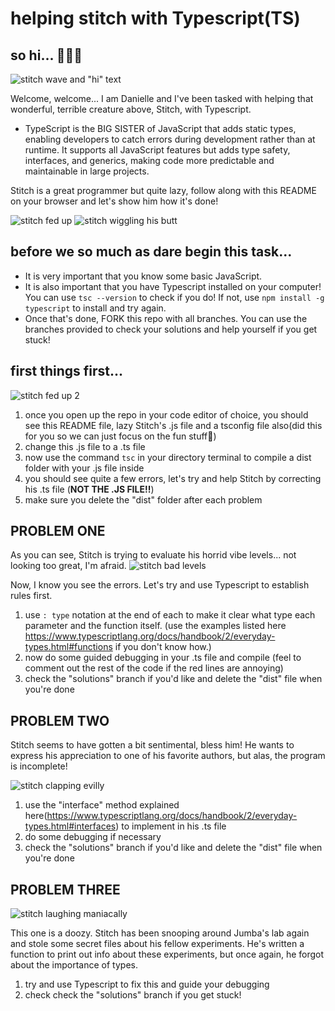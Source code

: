 # helping stitch with Typescript(TS)

## so hi... 👋🏾😌
![stitch wave and "hi" text](https://i.giphy.com/media/v1.Y2lkPTc5MGI3NjExdXRvM293cTN0bWl4ejUzMHhmdmpjcnR3bXB1ajlkanpiYzV5anM3ayZlcD12MV9pbnRlcm5hbF9naWZfYnlfaWQmY3Q9Zw/OnnUZxcHsbBN6/giphy.gif)

Welcome, welcome...
I am Danielle and I've been tasked with helping that wonderful, terrible creature above, Stitch, with Typescript.
- TypeScript is the BIG SISTER of JavaScript that adds static types, enabling developers to catch errors during development rather than at runtime. It supports all JavaScript features but adds type safety, interfaces, and generics, making code more predictable and maintainable in large projects.  

Stitch is a great programmer but quite lazy, follow along with this README on your browser and let's show him how it's done!  

![stitch fed up](https://i.giphy.com/media/v1.Y2lkPTc5MGI3NjExZ2dzbGppN295NmhtemdtdjIzOTJtZW1heTJ3dzQ5NDNiemtuOHp6bCZlcD12MV9pbnRlcm5hbF9naWZfYnlfaWQmY3Q9Zw/tBGsxbT8gnAVq/giphy.gif)
![stitch wiggling his butt](https://i.giphy.com/media/v1.Y2lkPTc5MGI3NjExajl2bGt6MjN3dHN0b3g2MHQ3NjgxcGx6dDFpejUyd3gxeXMyMnJ2cyZlcD12MV9pbnRlcm5hbF9naWZfYnlfaWQmY3Q9Zw/VRyiBxgvy9H3y/giphy.gif)


## before we so much as dare begin this task...  

- It is very important that you know some basic JavaScript. 
- It is also important that you have Typescript installed on your computer! You can use `tsc --version` to check if you do! If not, use `npm install -g typescript` to install and try again.
- Once that's done, FORK this repo with all branches. You can use the branches provided to check your solutions and help yourself if you get stuck!

## first things first...  

![stitch fed up 2](https://i.giphy.com/media/v1.Y2lkPTc5MGI3NjExcmFsZjVjaGJ4bGE1ejcyY2FtZnV3Y3U3cno1MWt5b2ppeTlnZDhiOCZlcD12MV9pbnRlcm5hbF9naWZfYnlfaWQmY3Q9Zw/BbQrNk32kD064/giphy.gif)  

1. once you open up the repo in your code editor of choice, you should see this README file, lazy Stitch's .js file and a tsconfig file also(did this for you so we can just focus on the fun stuff🤠)
2. change this .js file to a .ts file
3. now use the command `tsc` in your directory terminal to compile a dist folder with your .js file inside
4. you should see quite a few errors, let's try and help Stitch by correcting his .ts file (**NOT THE .JS FILE!!**)
5. make sure you delete the "dist" folder after each problem


## PROBLEM ONE
As you can see, Stitch is trying to evaluate his horrid vibe levels... not looking too great, I'm afraid. 
![stitch bad levels](https://i.giphy.com/media/v1.Y2lkPTc5MGI3NjExb3dmZjZ5aTkxeTZxYzZoZ3pjaW5jcDhncHdtcHl5dm0xZHlsd2pmbiZlcD12MV9pbnRlcm5hbF9naWZfYnlfaWQmY3Q9Zw/iHwg3fjBGabIY/giphy.gif)

Now, I know you see the errors. Let's try and use Typescript to establish rules first.
1. use `: type` notation at the end of each to make it clear what type each parameter and the function itself. (use the examples listed here https://www.typescriptlang.org/docs/handbook/2/everyday-types.html#functions if you don't know how.)
2. now do some guided debugging in your .ts file and compile (feel to comment out the rest of the code if the red lines are annoying) 
3. check the "solutions" branch if you'd like and delete the "dist" file when you're done


## PROBLEM TWO  

Stitch seems to have gotten a bit sentimental, bless him! He wants to express his appreciation to one of his favorite authors, but alas, the program is incomplete!  

![stitch clapping evilly](https://i.giphy.com/media/v1.Y2lkPTc5MGI3NjExMjRmNWRid2QzbTk3bjhwOGRxenhlZWF4ZWdlcmY2YnN4dzd1cmp2eiZlcD12MV9pbnRlcm5hbF9naWZfYnlfaWQmY3Q9Zw/V5zZwAejmS58I/giphy.gif)

1. use the "interface" method explained here(https://www.typescriptlang.org/docs/handbook/2/everyday-types.html#interfaces) to implement in his .ts file
2. do some debugging if necessary
3. check the "solutions" branch if you'd like and delete the "dist" file when you're done


## PROBLEM THREE
![stitch laughing maniacally](https://i.giphy.com/media/v1.Y2lkPTc5MGI3NjExMzVlZmI0cXNveXAzYXlzc2NiZXVmaWRlMWJ3a2t0OXh1MjJ5cjllNCZlcD12MV9pbnRlcm5hbF9naWZfYnlfaWQmY3Q9Zw/QgawLg4F0hJJe/giphy.gif)  

This one is a doozy. Stitch has been snooping around Jumba's lab again and stole some secret files about his fellow experiments. He's written a function to print out info about these experiments, but once again, he forgot about the importance of types.  

1. try and use Typescript to fix this and guide your debugging
2. check check the "solutions" branch if you get stuck!
